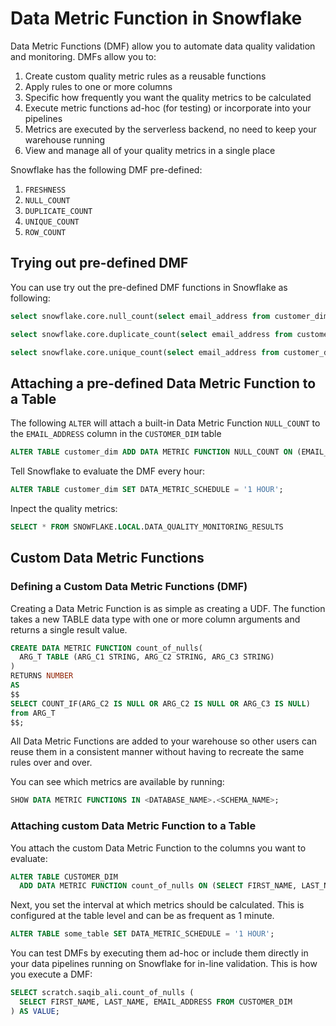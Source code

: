 # Data Metric Function in Snowflake
Data Metric Functions (DMF) allow you to automate data quality validation and monitoring. DMFs allow you to:

1. Create custom quality metric rules as a reusable functions
2. Apply rules to one or more columns
3. Specific how frequently you want the quality metrics to be calculated
4. Execute metric functions ad-hoc (for testing) or incorporate into your pipelines
5. Metrics are executed by the serverless backend, no need to keep your warehouse running
6. View and manage all of your quality metrics in a single place

Snowflake has the following DMF pre-defined:

1. `FRESHNESS`
2. `NULL_COUNT`
3. `DUPLICATE_COUNT`
4. `UNIQUE_COUNT`
5. `ROW_COUNT`

## Trying out pre-defined DMF

You can use try out the pre-defined DMF functions in Snowflake as following:
```sql
select snowflake.core.null_count(select email_address from customer_dim);
```

```sql
select snowflake.core.duplicate_count(select email_address from customer_dim);
```

```sql
select snowflake.core.unique_count(select email_address from customer_dim);
```

## Attaching a pre-defined Data Metric Function to a Table

The following `ALTER` will attach a built-in Data Metric Function `NULL_COUNT` to the `EMAIL_ADDRESS` column in the `CUSTOMER_DIM` table

```sql
ALTER TABLE customer_dim ADD DATA METRIC FUNCTION NULL_COUNT ON (EMAIL_ADDRESS);
```

Tell Snowflake to evaluate the DMF every hour:
```sql
ALTER TABLE customer_dim SET DATA_METRIC_SCHEDULE = '1 HOUR';
```

Inpect the quality metrics:
```sql
SELECT * FROM SNOWFLAKE.LOCAL.DATA_QUALITY_MONITORING_RESULTS
```

## Custom Data Metric Functions

### Defining a Custom Data Metric Functions (DMF)

Creating a Data Metric Function is as simple as creating a UDF.  The function takes a new TABLE data type with one or more column arguments and returns a single result value.

```sql
CREATE DATA METRIC FUNCTION count_of_nulls(
  ARG_T TABLE (ARG_C1 STRING, ARG_C2 STRING, ARG_C3 STRING)
)
RETURNS NUMBER
AS
$$
SELECT COUNT_IF(ARG_C2 IS NULL OR ARG_C2 IS NULL OR ARG_C3 IS NULL)
from ARG_T
$$;
```

All Data Metric Functions are added to your warehouse so other users can reuse them in a consistent manner without having to recreate the same rules over and over.

You can see which metrics are available by running:

```sql
SHOW DATA METRIC FUNCTIONS IN <DATABASE_NAME>.<SCHEMA_NAME>;
```
### Attaching custom Data Metric Function to a Table

You attach the custom Data Metric Function to the columns you want to evaluate:

```sql
ALTER TABLE CUSTOMER_DIM
  ADD DATA METRIC FUNCTION count_of_nulls ON (SELECT FIRST_NAME, LAST_NAME, EMAIL_ADDRESS FROM CUSTOMER_DIM);
```


Next, you set the interval at which metrics should be calculated. This is configured at the table level and can be as frequent as 1 minute.

```sql
ALTER TABLE some_table SET DATA_METRIC_SCHEDULE = '1 HOUR';
```

You can test DMFs by executing them ad-hoc or include them directly in your data pipelines running on Snowflake for in-line validation. This is how you execute a DMF:

``` sql
SELECT scratch.saqib_ali.count_of_nulls (
  SELECT FIRST_NAME, LAST_NAME, EMAIL_ADDRESS FROM CUSTOMER_DIM
) AS VALUE;
```
